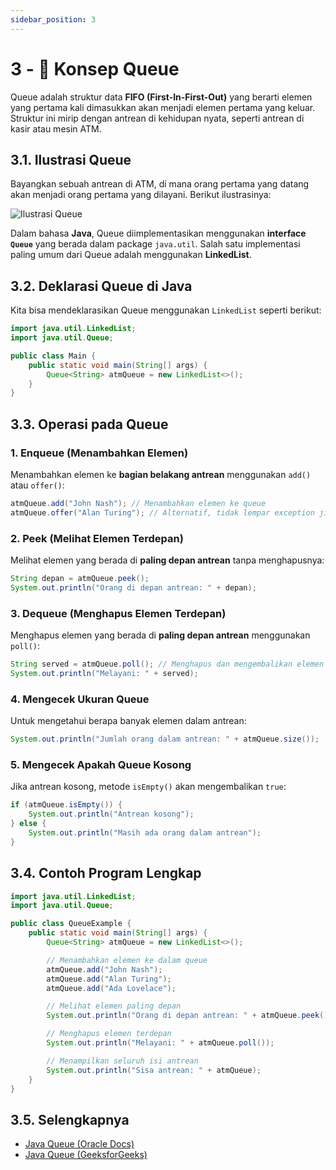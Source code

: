 ```yaml
---
sidebar_position: 3
---
```


# 3 - 📌 Konsep Queue

Queue adalah struktur data **FIFO (First-In-First-Out)** yang berarti elemen yang pertama kali dimasukkan akan menjadi elemen pertama yang keluar. Struktur ini mirip dengan antrean di kehidupan nyata, seperti antrean di kasir atau mesin ATM.

## 3.1. Ilustrasi Queue

Bayangkan sebuah antrean di ATM, di mana orang pertama yang datang akan menjadi orang pertama yang dilayani. Berikut ilustrasinya:

![Ilustrasi Queue](https://upload.wikimedia.org/wikipedia/commons/5/52/Data_Queue.svg)

Dalam bahasa **Java**, Queue diimplementasikan menggunakan **interface `Queue`** yang berada dalam package `java.util`. Salah satu implementasi paling umum dari Queue adalah menggunakan **LinkedList**.

## 3.2. Deklarasi Queue di Java

Kita bisa mendeklarasikan Queue menggunakan `LinkedList` seperti berikut:

```java
import java.util.LinkedList;
import java.util.Queue;

public class Main {
    public static void main(String[] args) {
        Queue<String> atmQueue = new LinkedList<>();
    }
}
```

## 3.3. Operasi pada Queue

### 1. Enqueue (Menambahkan Elemen)

Menambahkan elemen ke **bagian belakang antrean** menggunakan `add()` atau `offer()`:

```java
atmQueue.add("John Nash"); // Menambahkan elemen ke queue
atmQueue.offer("Alan Turing"); // Alternatif, tidak lempar exception jika penuh
```

### 2. Peek (Melihat Elemen Terdepan)

Melihat elemen yang berada di **paling depan antrean** tanpa menghapusnya:

```java
String depan = atmQueue.peek();
System.out.println("Orang di depan antrean: " + depan);
```

### 3. Dequeue (Menghapus Elemen Terdepan)

Menghapus elemen yang berada di **paling depan antrean** menggunakan `poll()`:

```java
String served = atmQueue.poll(); // Menghapus dan mengembalikan elemen terdepan
System.out.println("Melayani: " + served);
```

### 4. Mengecek Ukuran Queue

Untuk mengetahui berapa banyak elemen dalam antrean:

```java
System.out.println("Jumlah orang dalam antrean: " + atmQueue.size());
```

### 5. Mengecek Apakah Queue Kosong

Jika antrean kosong, metode `isEmpty()` akan mengembalikan `true`:

```java
if (atmQueue.isEmpty()) {
    System.out.println("Antrean kosong");
} else {
    System.out.println("Masih ada orang dalam antrean");
}
```

## 3.4. Contoh Program Lengkap

```java
import java.util.LinkedList;
import java.util.Queue;

public class QueueExample {
    public static void main(String[] args) {
        Queue<String> atmQueue = new LinkedList<>();

        // Menambahkan elemen ke dalam queue
        atmQueue.add("John Nash");
        atmQueue.add("Alan Turing");
        atmQueue.add("Ada Lovelace");

        // Melihat elemen paling depan
        System.out.println("Orang di depan antrean: " + atmQueue.peek());

        // Menghapus elemen terdepan
        System.out.println("Melayani: " + atmQueue.poll());

        // Menampilkan seluruh isi antrean
        System.out.println("Sisa antrean: " + atmQueue);
    }
}
```

## 3.5. Selengkapnya

- [Java Queue (Oracle Docs)](https://docs.oracle.com/javase/8/docs/api/java/util/Queue.html)
- [Java Queue (GeeksforGeeks)](https://www.geeksforgeeks.org/queue-interface-java/)
